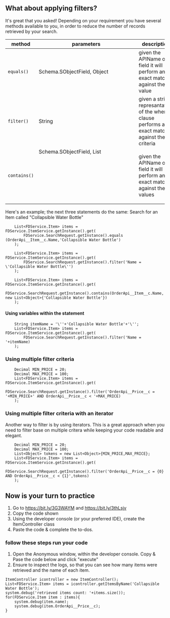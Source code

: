 ## What about applying filters?

It's great that you asked! Depending on your requirement you have several methods available to you, in order to reduce the number of records retrieved by your search.

method | parameters | description | example
--- | --- | --- | --- |
`equals()` | Schema.SObjectField, Object | given the APIName of a field it will perform an exact match against the value | `equals(OrderApi__Item__c.Name,'Collapsible Water Bottle')`
`filter()` | String | given a string represantation of the where clause performs an exact match against the criteria | `filter('Name = \'Collapsible Water Bottle\'')`
`contains()`| Schema.SObjectField, List<Object> | given the APIName of a field it will perform an exact match against the values | `contains(OrderApi__Item__c.Name, new List<Object>{'Laptop Backpack', 'leather Backpack'})`

Here's an example; the next three statements do the same: Search for an Item called "Collapsible Water Bottle"

```
    List<FDService.Item> items = FDService.ItemService.getInstance().get(
        FDService.SearchRequest.getInstance().equals (OrderApi__Item__c.Name,'Collapsible Water Bottle')
    );
```
    
```
    List<FDService.Item> items = FDService.ItemService.getInstance().get(
        FDService.SearchRequest.getInstance().filter('Name = \'Collapsible Water Bottle\'')
    );
```
    
```   
    List<FDService.Item> items = FDService.ItemService.getInstance().get(
        FDService.SearchRequest.getInstance().contains(OrderApi__Item__c.Name, new List<Object>{'Collapsible Water Bottle'})
    );
```
#### Using variables within the statement
    
```
    String itemName = '\''+'Collapsible Water Bottle'+'\'';
    List<FDService.Item> items = FDService.ItemService.getInstance().get(
        FDService.SearchRequest.getInstance().filter('Name = '+itemName)
    );   
```
### Using multiple filter criteria
    
```
    Decimal MIN_PRICE = 20;
    Decimal MAX_PRICE = 100;
    List<FDService.Item> items = FDService.ItemService.getInstance().get(
        FDService.SearchRequest.getInstance().filter('OrderApi__Price__c = '+MIN_PRICE+' AND OrderApi__Price__c < '+MAX_PRICE)
    );   
```
### Using multiple filter criteria with an iterator
Another way to filter is by using iterators. This is a great approach when you need to filter base on multiple critera while keeping your code readable and elegant.
```
    Decimal MIN_PRICE = 20;
    Decimal MAX_PRICE = 100;
    List<Object> tokens = new List<Object>{MIN_PRICE,MAX_PRICE};
    List<FDService.Item> items = FDService.ItemService.getInstance().get(
        FDService.SearchRequest.getInstance().filter('OrderApi__Price__c = {0} AND OrderApi__Price__c < {1}',tokens)
    );   
```    

## Now is your turn to practice

1. Go to https://bit.ly/3G3WAYM and https://bit.ly/3thLsjv
2. Copy the code shown
3. Using the developer console (or your preferred IDE), create the ItemController class
4. Paste the code & complete the to-dos.


### follow these steps run your code 
1. Open the Anonymous window, within the developer console. Copy & Pase the code below and click "execute"
2. Ensure to inspect the logs, so that you can see how many items were retrieved and the name of each item.
```
ItemController icontroller = new ItemController();
List<FDService.Item> items = icontroller.getItemsByName('Collapsible Water Bottle');
system.debug('retrieved items count: '+items.size());
for(FDService.Item item : items){
    system.debug(item.name);
    system.debug(item.OrderApi__Price__c);
}
```
